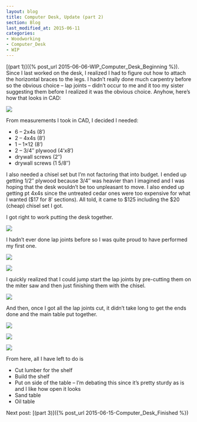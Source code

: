 ```yaml
---
layout: blog
title: Computer Desk, Update (part 2)
section: Blog
last_modified_at: 2015-06-11
categories:
- Woodworking
- Computer_Desk
- WIP
---
```




[(part 1)]({% post_url 2015-06-06-WIP_Computer_Desk_Beginning %}). Since I last
worked on the desk, I realized I had to figure out how to attach the horizontal
braces to the legs.  I hadn’t really done much carpentry before so the obvious
choice – lap joints – didn’t occur to me and it too my sister suggesting them
before I realized it was the obvious choice.  Anyhow, here’s how that looks in
CAD:

<!--more-->

<a href="http://i.imgur.com/KyaPiEf.png"><img class="full" src="http://i.imgur.com/KyaPiEf.png" /></a>

From measurements I took in CAD, I decided I needed:

* 6 – 2x4s (8′)
* 2 – 4x4s (8′)
* 1 – 1×12 (8′)
* 2 – 3/4″ plywood (4’x8′)
* drywall screws (2″)
* drywall screws (1 5/8″)

I also needed a chisel set but I’m not factoring that into budget.  I ended up
getting 1/2″ plywood because 3/4″ was heavier than I imagined and I was hoping
that the desk wouldn’t be too unpleasant to move.  I also ended up getting pt
4x4s since the untreated cedar ones were too expensive for what I wanted ($17
for 8′ sections).  All told, it came to $125 including the $20 (cheap) chisel
set I got.

I got right to work putting the desk together.

<a href="http://i.imgur.com/hvDHsjg.jpg"><img class="half" src="http://i.imgur.com/hvDHsjg.jpg" /></a>

I hadn’t ever done lap joints before so I was quite proud to have performed my
first one.

<a href="http://i.imgur.com/63WxlUZ.jpg"><img class="full" src="http://i.imgur.com/63WxlUZ.jpg" /></a>

<a href="http://i.imgur.com/1dGuWS2.jpg"><img class="full" src="http://i.imgur.com/1dGuWS2.jpg" /></a>

I quickly realized that I could jump start the lap joints by pre-cutting them
on the miter saw and then just finishing them with the chisel.

<a href="http://i.imgur.com/OlCuzac.jpg"><img class="half" src="http://i.imgur.com/OlCuzac.jpg" /></a>

And then, once I got all the lap joints cut, it didn’t take long to get the
ends done and the main table put together.

<a href="http://i.imgur.com/zOYKd63.jpg"><img class="full" src="http://i.imgur.com/zOYKd63.jpg" /></a>

<a href="http://i.imgur.com/b2FhsVb.jpg"><img class="full" src="http://i.imgur.com/b2FhsVb.jpg" /></a>

<a href="http://i.imgur.com/FxURxEW.jpg"><img class="full" src="http://i.imgur.com/FxURxEW.jpg" /></a>

From here, all I have left to do is

* Cut lumber for the shelf
* Build the shelf
* Put on side of the table – I’m debating this since it’s pretty sturdy as is
  and I like how open it looks
* Sand table
* Oil table

Next post: [(part 3)]({% post_url 2015-06-15-Computer_Desk_Finished %})
